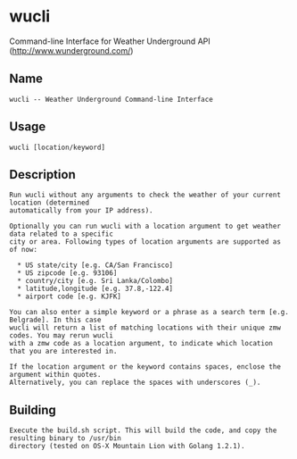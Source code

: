 # wucli
Command-line Interface for Weather Underground API (http://www.wunderground.com/)

## Name
	wucli -- Weather Underground Command-line Interface

## Usage
	wucli [location/keyword]

## Description
	Run wucli without any arguments to check the weather of your current location (determined
	automatically from your IP address).

	Optionally you can run wucli with a location argument to get weather data related to a specific
	city or area. Following types of location arguments are supported as of now:

	  * US state/city [e.g. CA/San Francisco]
	  * US zipcode [e.g. 93106]
	  * country/city [e.g. Sri Lanka/Colombo]
	  * latitude,longitude [e.g. 37.8,-122.4]
	  * airport code [e.g. KJFK]

	You can also enter a simple keyword or a phrase as a search term [e.g. Belgrade]. In this case
	wucli will return a list of matching locations with their unique zmw codes. You may rerun wucli
	with a zmw code as a location argument, to indicate which location that you are interested in.

	If the location argument or the keyword contains spaces, enclose the argument within quotes.
	Alternatively, you can replace the spaces with underscores (_).

## Building
	Execute the build.sh script. This will build the code, and copy the resulting binary to /usr/bin
	directory (tested on OS-X Mountain Lion with Golang 1.2.1).